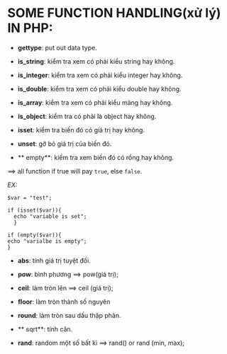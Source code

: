 # SOME FUNCTION HANDLING(xử lý) IN PHP:

- **gettype**: put out data type.

- **is_string**: kiểm tra xem có phải kiểu string hay không.

- **is_integer**: kiểm tra xem có phải kiểu integer hay không.

- **is_double**: kiểm tra xem có phải kiểu double hay không.

- **is_array**: kiểm tra xem có phải kiểu mảng hay không.

- **is_object**: kiểm tra có phải là object hay không.

- **isset**: kiểm tra biến đó có giá trị hay không.

- **unset**: gỡ bỏ giá trị của biến đó.

- ** empty**: kiểm tra xem biến đó có rổng hay không.

==> all function if true will pay `true`, else `false`.

*EX:*

```
$var = "test";

if (isset($var)){
  echo "variable is set";
  }
  
if (empty($var)){
echo "varialbe is empty";
}
```

- **abs**: tính giá trị tuyệt đối.

- **pow**: bình phương ==> pow(giá trị);

- **ceil**: làm tròn lên ==> ceil (giá trị);

- **floor**: làm tròn thành số nguyên

- **round**: làm tròn sau dấu thập phân.

- ** sqrt**: tính căn.

- **rand**: random một số bất kì ==> rand() or rand (min, max);



























